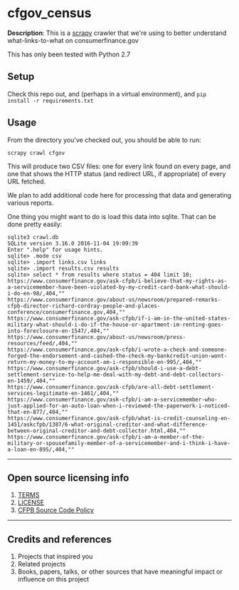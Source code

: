 # cfgov_census

**Description**:  This is a [scrapy](https://scrapy.org/) crawler that we're using to better understand what-links-to-what on consumerfinance.gov

This has only been tested with Python 2.7

## Setup

Check this repo out, and (perhaps in a virtual environment), and `pip install -r requirements.txt`

## Usage

From the directory you've checked out, you should be able to run:

`scrapy crawl cfgov`
  
This will produce two CSV files: one for every link found on every page, and one that shows the HTTP status (and redirect URL, if appropriate) of every URL fetched.

We plan to add additional code here for processing that data and generating various reports.

One thing you might want to do is load this data into sqlite. That can be done pretty easily:

```
sqlite3 crawl.db
SQLite version 3.16.0 2016-11-04 19:09:39
Enter ".help" for usage hints.
sqlite> .mode csv
sqlite> .import links.csv links
sqlite> .import results.csv results
sqlite> select * from results where status = 404 limit 10;
https://www.consumerfinance.gov/ask-cfpb/i-believe-that-my-rights-as-a-servicemember-have-been-violated-by-my-credit-card-bank-what-should-i-do-en-98/,404,""
https://www.consumerfinance.gov/about-us/newsroom/prepared-remarks-cfpb-director-richard-cordray-people-and-places-conference/consumerfinance.gov,404,""
https://www.consumerfinance.gov/ask-cfpb/if-i-am-in-the-united-states-military-what-should-i-do-if-the-house-or-apartment-im-renting-goes-into-foreclosure-en-1547/,404,""
https://www.consumerfinance.gov/about-us/newsroom/press-resources/feed/,404,""
https://www.consumerfinance.gov/ask-cfpb/i-wrote-a-check-and-someone-forged-the-endorsement-and-cashed-the-check-my-bankcredit-union-wont-return-my-money-to-my-account-am-i-responsible-en-995/,404,""
https://www.consumerfinance.gov/ask-cfpb/should-i-use-a-debt-settlement-service-to-help-me-deal-with-my-debt-and-debt-collectors-en-1459/,404,""
https://www.consumerfinance.gov/ask-cfpb/are-all-debt-settlement-services-legitimate-en-1461/,404,""
https://www.consumerfinance.gov/ask-cfpb/i-am-a-servicemember-who-just-applied-for-an-auto-loan-when-i-reviewed-the-paperwork-i-noticed-that-en-877/,404,""
https://www.consumerfinance.gov/ask-cfpb/what-is-credit-counseling-en-1451/askcfpb/1387/6-what-original-creditor-and-what-difference-between-original-creditor-and-debt-collector.html,404,""
https://www.consumerfinance.gov/ask-cfpb/i-am-a-member-of-the-military-or-spousefamily-member-of-a-servicemember-and-i-think-i-have-a-loan-en-895/,404,""
```

----

## Open source licensing info
1. [TERMS](TERMS.md)
2. [LICENSE](LICENSE)
3. [CFPB Source Code Policy](https://github.com/cfpb/source-code-policy/)


----

## Credits and references

1. Projects that inspired you
2. Related projects
3. Books, papers, talks, or other sources that have meaningful impact or influence on this project
